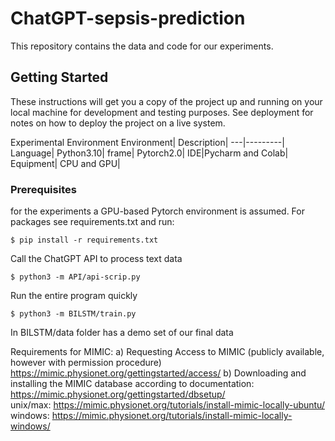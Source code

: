 # ChatGPT-sepsis-prediction

This repository contains the data and code for our experiments.

## Getting Started

These instructions will get you a copy of the project up and running on your local machine for development and testing purposes. See deployment for notes on how to deploy the project on a live system.

Experimental Environment
Environment| Description|
---|---------|
Language| Python3.10|
frame| Pytorch2.0|
IDE|Pycharm and Colab|
Equipment| CPU and GPU|

### Prerequisites

for the experiments a GPU-based Pytorch environment is assumed. For packages see requirements.txt and run:

```
$ pip install -r requirements.txt
```
Call the ChatGPT API to process text data

```
$ python3 -m API/api-scrip.py
```

Run the entire program quickly

```
$ python3 -m BILSTM/train.py
```

In BILSTM/data folder has a demo set of our final data

Requirements for MIMIC:
  a) Requesting Access to MIMIC (publicly available, however with permission procedure)
      https://mimic.physionet.org/gettingstarted/access/
  b) Downloading and installing the MIMIC database according to documentation: 
      https://mimic.physionet.org/gettingstarted/dbsetup/  
      unix/max: https://mimic.physionet.org/tutorials/install-mimic-locally-ubuntu/  
      windows: https://mimic.physionet.org/tutorials/install-mimic-locally-windows/ 

